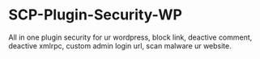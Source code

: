 # SCP-Plugin-Security-WP
All in one plugin security for ur wordpress, block link, deactive comment, deactive xmlrpc, custom admin login url, scan malware ur website.
